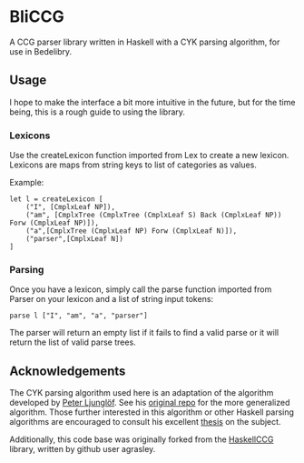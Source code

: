 # BliCCG
A CCG parser library written in Haskell with a CYK parsing algorithm, for use in Bedelibry.

## Usage
I hope to make the interface a bit more intuitive in the future, but for the time being, this is a rough guide to using the library.

### Lexicons

Use the createLexicon function imported from Lex to create a new lexicon. Lexicons are maps from string keys to list of categories as values.

Example:

    let l = createLexicon [
        ("I", [CmplxLeaf NP]),
        ("am", [CmplxTree (CmplxTree (CmplxLeaf S) Back (CmplxLeaf NP)) Forw (CmplxLeaf NP)]),
        ("a",[CmplxTree (CmplxLeaf NP) Forw (CmplxLeaf N)]),
        ("parser",[CmplxLeaf N])
    ]

### Parsing

Once you have a lexicon, simply call the parse function imported from Parser on your lexicon and a list of string input tokens:

    parse l ["I", "am", "a", "parser"]

The parser will return an empty list if it fails to find a valid parse or it will return the list of valid parse trees.

## Acknowledgements

The CYK parsing algorithm used here is an adaptation of the algorithm developed by [Peter Ljunglöf](https://github.com/heatherleaf).
See his [original repo](https://github.com/heatherleaf/haskell-functional-parsing) for the more generalized algorithm.
Those further interested in this algorithm or other Haskell parsing algorithms are encouraged to consult his excellent [thesis](http://www.cse.chalmers.se/~peb/pubs/Ljunglof2002a%20-%20Pure%20Functional%20Parsing%20--%20an%20advanced.pdf) on the subject.

Additionally, this code base was originally forked from the [HaskellCCG](https://github.com/agrasley/HaskellCCG) library, written by github user agrasley.